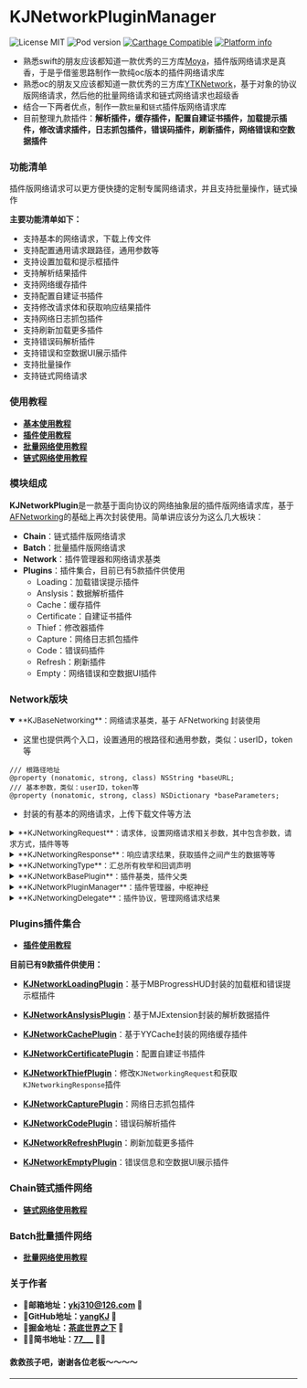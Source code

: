 # KJNetworkPluginManager

![License MIT](https://img.shields.io/github/license/mashape/apistatus.svg?maxAge=2592000)
![Pod version](https://img.shields.io/cocoapods/v/KJNetworkPlugin.svg?style=flat)
[![Carthage Compatible](https://img.shields.io/badge/Carthage-compatible-4BC51D.svg?style=flat)](https://github.com/Carthage/Carthage)
[![Platform info](https://img.shields.io/cocoapods/p/KJNetworkPlugin.svg?style=flat)](http://cocoadocs.org/docsets/KJNetworkPlugin)

- 熟悉swift的朋友应该都知道一款优秀的三方库[Moya](https://github.com/Moya/Moya)，插件版网络请求是真香，于是乎借鉴思路制作一款纯oc版本的插件网络请求库
- 熟悉oc的朋友又应该都知道一款优秀的三方库[YTKNetwork](https://github.com/yuantiku/YTKNetwork)，基于对象的协议版网络请求，然后他的批量网络请求和链式网络请求也超级香
- 结合一下两者优点，制作一款`批量`和`链式`插件版网络请求库
- 目前整理九款插件：**解析插件，缓存插件，配置自建证书插件，加载提示插件，修改请求插件，日志抓包插件，错误码插件，刷新插件，网络错误和空数据插件**

### 功能清单
插件版网络请求可以更方便快捷的定制专属网络请求，并且支持批量操作，链式操作

**主要功能清单如下：**

- 支持基本的网络请求，下载上传文件
- 支持配置通用请求跟路径，通用参数等
- 支持设置加载和提示框插件
- 支持解析结果插件
- 支持网络缓存插件
- 支持配置自建证书插件
- 支持修改请求体和获取响应结果插件
- 支持网络日志抓包插件
- 支持刷新加载更多插件
- 支持错误码解析插件
- 支持错误和空数据UI展示插件
- 支持批量操作
- 支持链式网络请求

### 使用教程
- [**基本使用教程**](https://github.com/yangKJ/KJNetworkPlugin/wiki/%E5%9F%BA%E6%9C%AC%E4%BD%BF%E7%94%A8%E6%95%99%E7%A8%8B)
- [**插件使用教程**](https://github.com/yangKJ/KJNetworkPlugin/wiki/%E6%8F%92%E4%BB%B6%E4%BD%BF%E7%94%A8%E6%95%99%E7%A8%8B)
- [**批量网络使用教程**](Docs/BATCH.md)
- [**链式网络使用教程**](Docs/CHAIN.md)

### 模块组成
**KJNetworkPlugin**是一款基于面向协议的网络抽象层的插件版网络请求库，基于[AFNetworking](https://github.com/AFNetworking/AFNetworking)的基础上再次封装使用。简单讲应该分为这么几大板块：

- **Chain**：链式插件版网络请求
- **Batch**：批量插件版网络请求
- **Network**：插件管理器和网络请求基类
- **Plugins**：插件集合，目前已有5款插件供使用
  - Loading：加载错误提示插件
  - Anslysis：数据解析插件
  - Cache：缓存插件
  - Certificate：自建证书插件
  - Thief：修改器插件
  - Capture：网络日志抓包插件
  - Code：错误码插件
  - Refresh：刷新插件
  - Empty：网络错误和空数据UI插件

### Network版块

<details open><summary><font size=2>**KJBaseNetworking**：网络请求基类，基于 AFNetworking 封装使用</font></summary>

- 这里也提供两个入口，设置通用的根路径和通用参数，类似：userID，token等

```
/// 根路径地址
@property (nonatomic, strong, class) NSString *baseURL;
/// 基本参数，类似：userID，token等
@property (nonatomic, strong, class) NSDictionary *baseParameters;

```
- 封装的有基本的网络请求，上传下载文件等方法

</details>

<details><summary><font size=2>**KJNetworkingRequest**：请求体，设置网络请求相关参数，其中包含参数，请求方式，插件等等</font></summary>

</details>

<details><summary><font size=2>**KJNetworkingResponse**：响应请求结果，获取插件之间产生的数据等等</font></summary>

</details>

<details><summary><font size=2>**KJNetworkingType**：汇总所有枚举和回调声明</font></summary>

</details>

<details><summary><font size=2>**KJNetworkBasePlugin**：插件基类，插件父类</font></summary>

</details>

<details><summary><font size=2>**KJNetworkPluginManager**：插件管理器，中枢神经</font></summary>

```
/// 插件版网络请求
/// @param request 请求体
/// @param success 成功回调
/// @param failure 失败回调
+ (void)HTTPPluginRequest:(KJNetworkingRequest *)request success:(KJNetworkPluginSuccess)success failure:(KJNetworkPluginFailure)failure;
```
</details>

<details><summary><font size=2>**KJNetworkingDelegate**：插件协议，管理网络请求结果</font></summary>

- 目前抽离出以下5条协议方法，其中大致分为开始时刻、网络请求时刻、网络成功、网络失败、最终返回

```
/// 开始准备网络请求
/// @param request 请求相关数据
/// @param endRequest 是否结束下面的网络请求
/// @return 返回准备插件处理后的数据
- (KJNetworkingResponse *)prepareWithRequest:(KJNetworkingRequest *)request endRequest:(BOOL *)endRequest;

/// 网络请求开始时刻请求
/// @param request 请求相关数据
/// @param stopRequest 是否停止网络请求
/// @return 返回网络请求开始时刻插件处理后的数据
- (KJNetworkingResponse *)willSendWithRequest:(KJNetworkingRequest *)request stopRequest:(BOOL *)stopRequest;

/// 成功接收数据
/// @param request 请求相关数据
/// @param againRequest 是否需要再次请求该网络
/// @return 返回成功插件处理后的数据
- (KJNetworkingResponse *)succeedWithRequest:(KJNetworkingRequest *)request againRequest:(BOOL *)againRequest;

/// 失败处理
/// @param request 请求相关数据
/// @param againRequest 是否需要再次请求该网络
/// @return 返回失败插件处理后的数据
- (KJNetworkingResponse *)failureWithRequest:(KJNetworkingRequest *)request againRequest:(BOOL *)againRequest;

/// 准备返回给业务逻辑时刻调用
/// @param request 请求相关数据
/// @param error 错误信息
/// @return 返回最终加工之后的数据
- (KJNetworkingResponse *)processSuccessResponseWithRequest:(KJNetworkingRequest *)request error:(NSError **)error;
```
</details>

### Plugins插件集合
- **[插件使用教程](https://github.com/yangKJ/KJNetworkPlugin/wiki/%E6%8F%92%E4%BB%B6%E4%BD%BF%E7%94%A8%E6%95%99%E7%A8%8B)**

**目前已有9款插件供使用：**

- [**KJNetworkLoadingPlugin**](Docs/LOADING.md)：基于MBProgressHUD封装的加载框和错误提示框插件

- [**KJNetworkAnslysisPlugin**](Docs/ANSLYSIS.md)：基于MJExtension封装的解析数据插件

- [**KJNetworkCachePlugin**](Docs/CACHE.md)：基于YYCache封装的网络缓存插件

- [**KJNetworkCertificatePlugin**](Docs/CERTIFICATE.md)：配置自建证书插件

- [**KJNetworkThiefPlugin**](Docs/THIEF.md)：修改`KJNetworkingRequest`和获取`KJNetworkingResponse`插件

- [**KJNetworkCapturePlugin**](Docs/CAPTURE.md)：网络日志抓包插件

- [**KJNetworkCodePlugin**](Docs/CODE.md)：错误码解析插件

- [**KJNetworkRefreshPlugin**](Docs/REFRESH.md)：刷新加载更多插件

- [**KJNetworkEmptyPlugin**](Docs/EMPTY.md)：错误信息和空数据UI展示插件

### Chain链式插件网络
- [**链式网络使用教程**](Docs/CHAIN.md)

### Batch批量插件网络
- [**批量网络使用教程**](Docs/BATCH.md)

### 关于作者
- 🎷**邮箱地址：[ykj310@126.com](ykj310@126.com) 🎷**
- 🎸**GitHub地址：[yangKJ](https://github.com/yangKJ) 🎸**
- 🎺**掘金地址：[茶底世界之下](https://juejin.cn/user/1987535102554472/posts) 🎺**
- 🚴🏻**简书地址：[77___](https://www.jianshu.com/u/c84c00476ab6) 🚴🏻**

#### 救救孩子吧，谢谢各位老板～～～～

-----
